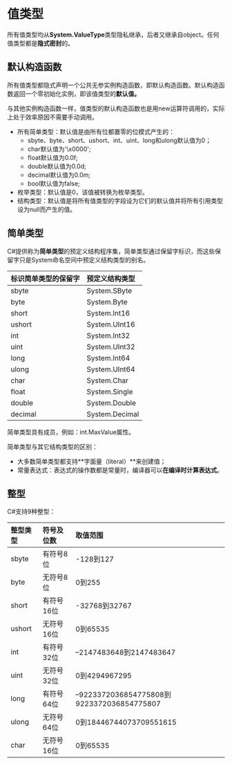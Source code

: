 # 值类型

所有值类型均从**System.ValueType**类型隐私继承，后者又继承自object。任何值类型都是**隐式密封**的。

## 默认构造函数

所有值类型都隐式声明一个公共无参实例构造函数，即默认构造函数。默认构造函数返回一个零初始化实例，即该值类型的**默认值。**

与其他实例构造函数一样，值类型的默认构造函数也是用new运算符调用的，实际上处于效率原因不需要手动调用。

* 所有简单类型：默认值是由所有位都置零的位模式产生的：
  * sbyte、byte、short、ushort、int、uint、long和ulong默认值为0；
  * char默认值为'\x0000';
  * float默认值为0.0f;
  * double默认值为0.0d;
  * decimal默认值为0.0m;
  * bool默认值为false;
* 枚举类型：默认值是0，该值被转换为枚举类型。
* 结构类型：默认值是将所有值类型的字段设为它们的默认值并将所有引用类型设为null而产生的值。

## 简单类型

C\#提供称为**简单类型**的预定义结构程序集，简单类型通过保留字标识，而这些保留字只是System命名空间中预定义结构类型的别名。

| 标识简单类型的保留字 | 预定义结构类型 |
| :--- | :--- |
| sbyte | System.SByte |
| byte | System.Byte |
| short | System.Int16 |
| ushort | System.UInt16 |
| int | System.Int32 |
| uint | System.UInt32 |
| long | System.Int64 |
| ulong | System.UInt64 |
| char | System.Char |
| float | System.Single |
| double | System.Double |
| decimal | System.Decimal |

简单类型具有成员，例如：int.MaxValue属性。

简单类型与其它结构类型的区别：

* 大多数简单类型都支持**字面量（literal）**来创建值；
* 常量表达式：表达式的操作数都是常量时，编译器可以**在编译时计算表达式**。

## 整型

C\#支持9种整型：

| 整型类型 | 符号及位数 | 取值范围 |
| :--- | :--- | :--- |
| sbyte | 有符号8位 | -128到127 |
| byte | 无符号8位 | 0到255 |
| short | 有符号16位 | -32768到32767 |
| ushort | 无符号16位 | 0到65535 |
| int | 有符号32位 | –2147483648到2147483647 |
| uint | 无符号32位 | 0到4294967295 |
| long | 有符号64位 | –9223372036854775808到9223372036854775807 |
| ulong | 无符号64位 | 0到18446744073709551615 |
| char | 无符号16位 | 0到65535 |



